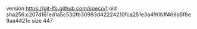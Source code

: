 version https://git-lfs.github.com/spec/v1
oid sha256:c207d161ed1a5c530fb30993d42224210fca251e3a490b1f468b5f8e9aa4421c
size 447
